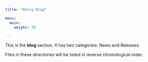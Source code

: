 ```yaml
---
title: "Docsy Blog"

menu:
  main:
    weight: 30

---
```



This is the **blog** section. It has two categories: News and Releases.

Files in these directories will be listed in reverse chronological order.

